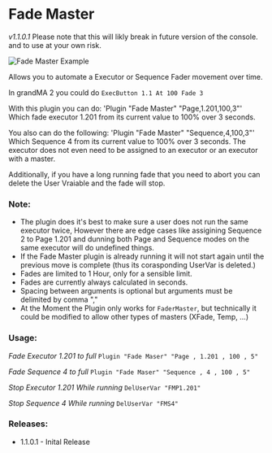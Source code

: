 # Fade Master
*v1.1.0.1*
Please note that this will likly break in future version of the console. and to use at your own risk.

![Fade Master Example](../../../../../Images/FadeMaster.gif)

Allows you to automate a Executor or Sequence Fader movement over time.

In grandMA 2 you could do `ExecButton 1.1 At 100 Fade 3`

With this plugin you can do:
'Plugin "Fade Master" "Page,1.201,100,3"' Which fade executor 1.201 from its current value to 100% over 3 seconds.

You also can do the following:
'Plugin "Fade Master" "Sequence,4,100,3"' Which Sequence 4 from its current value to 100% over 3 seconds. The executor does not even need to be assigned to an executor or an executor with a master.


Additionally, if you have a long running fade that you need to abort you can delete the User Vraiable and the fade will stop.

### Note:

* The plugin does it's best to make sure a user does not run the same executor twice, However there are edge cases like assigining Sequence 2 to Page 1.201 and dunning both Page and Sequence modes on the same executor will do undefined things.
* If the Fade Master plugin is already running it will not start again until the previous move is complete (thus its corasponding UserVar is deleted.)
* Fades are limited to 1 Hour, only for a sensible limit.
* Fades are currently always calculated in seconds.
* Spacing between arguments is optional but arguments must be delimited by comma ","
* At the Moment the Plugin only works for `FaderMaster`, but technically it could be modified to allow other types of masters (XFade, Temp, ...)

### Usage:

*Fade Executor 1.201 to full*
`Plugin "Fade Maser" "Page , 1.201 , 100 , 5"`

*Fade Sequence 4 to full*
`Plugin "Fade Maser" "Sequence , 4 , 100 , 5"`

*Stop Executor 1.201 While running*
`DelUserVar "FMP1.201"`

*Stop Sequence 4 While running*
`DelUserVar "FMS4"`

### Releases:
- 1.1.0.1 - Inital Release

